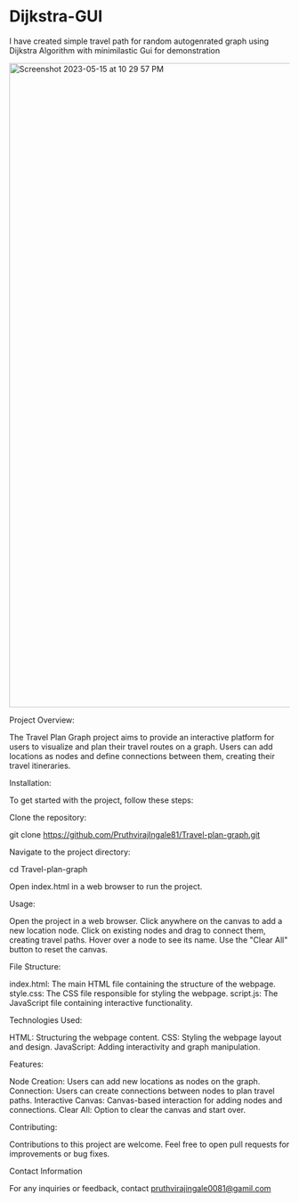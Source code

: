 # Dijkstra-GUI

I have created simple travel path for random autogenrated graph using Dijkstra Algorithm
with minimilastic Gui for demonstration

<img width="1157" alt="Screenshot 2023-05-15 at 10 29 57 PM" src="https://github.com/PruthvirajIngale81/Travel-plan-graph/assets/85471987/a1b50dcb-1058-4514-b93b-9455d085c152">


Project Overview:

The Travel Plan Graph project aims to provide an interactive platform for users to visualize and plan their travel routes on a graph. Users can add locations as nodes and define connections between them, creating their travel itineraries.


Installation:

To get started with the project, follow these steps:

Clone the repository:

git clone https://github.com/PruthvirajIngale81/Travel-plan-graph.git

Navigate to the project directory:

cd Travel-plan-graph

Open index.html in a web browser to run the project.

Usage:

Open the project in a web browser.
Click anywhere on the canvas to add a new location node.
Click on existing nodes and drag to connect them, creating travel paths.
Hover over a node to see its name.
Use the "Clear All" button to reset the canvas.


File Structure:

index.html: The main HTML file containing the structure of the webpage.
style.css: The CSS file responsible for styling the webpage.
script.js: The JavaScript file containing interactive functionality.


Technologies Used:

HTML: Structuring the webpage content.
CSS: Styling the webpage layout and design.
JavaScript: Adding interactivity and graph manipulation.


Features:

Node Creation: Users can add new locations as nodes on the graph.
Connection: Users can create connections between nodes to plan travel paths.
Interactive Canvas: Canvas-based interaction for adding nodes and connections.
Clear All: Option to clear the canvas and start over.



Contributing:

Contributions to this project are welcome. Feel free to open pull requests for improvements or bug fixes.


Contact Information

For any inquiries or feedback, contact pruthvirajingale0081@gamil.com


